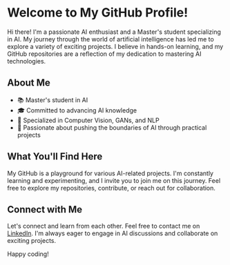 # Welcome to My GitHub Profile!

Hi there! I'm a passionate AI enthusiast and a Master's student specializing in AI. 
My journey through the world of artificial intelligence has led me to explore a variety of exciting projects. 
I believe in hands-on learning, and my GitHub repositories are a reflection of my dedication to mastering AI technologies.

## About Me

- 📚 Master's student in AI
- 🎓 Committed to advancing AI knowledge
- 🤖 Specialized in Computer Vision, GANs, and NLP
- 🌟 Passionate about pushing the boundaries of AI through practical projects

## What You'll Find Here

My GitHub is a playground for various AI-related projects. 
I'm constantly learning and experimenting, and I invite you to join me on this journey. 
Feel free to explore my repositories, contribute, or reach out for collaboration.

## Connect with Me

Let's connect and learn from each other. 
Feel free to contact me on [LinkedIn]((https://www.linkedin.com/in/nikhila-ramisetti-407238142/)). 
I'm always eager to engage in AI discussions and collaborate on exciting projects.

Happy coding!
